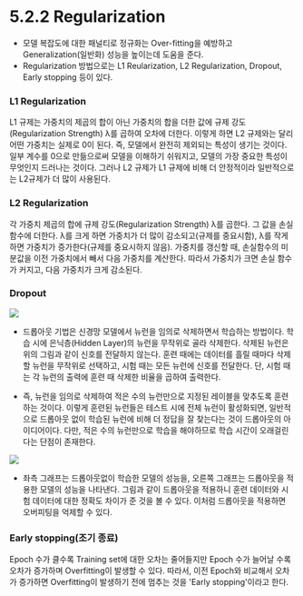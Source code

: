 # 5.2.2 Regularization
- 모델 복잡도에 대한 패널티로 정규화는 Over-fitting을 예방하고 Generalization(일반화) 성능을 높이는데 도움을 준다.
- Regularization 방법으로는 L1 Reularization, L2 Regularization, Dropout, Early stopping 등이 있다.

### L1 Regularization
L1 규제는 가중치의 제곱의 합이 아닌 가중치의 합을 더한 값에 규제 강도(Regularization Strength) λ를 곱하여 오차에 더한다. 이렇게 하면 L2 규제와는 달리 어떤 가중치는 실제로 0이 된다. 즉, 모델에서 완전히 제외되는 특성이 생기는 것이다. 일부 계수를 0으로 만듦으로써 모델을 이해하기 쉬워지고, 모델의 가장 중요한 특성이 무엇인지 드러나는 것이다. 그러나 L2 규제가 L1 규제에 비해 더 안정적이라 일반적으로는 L2규제가 더 많이 사용된다.

### L2 Regularization
각 가중치 제곱의 합에 규제 강도(Regularization Strength) λ를 곱한다. 그 값을 손실함수에 더한다. λ를 크게 하면 가중치가 더 많이 감소되고(규제를 중요시함), λ를 작게 하면 가중치가 증가한다(규제를 중요시하지 않음). 가중치를 갱신할 때, 손실함수의 미분값을 이전 가중치에서 빼서 다음 가중치를 계산한다. 따라서 가중치가 크면 손실 함수가 커지고, 다음 가중치가 크게 감소된다. 

### Dropout
![](https://t1.daumcdn.net/cfile/tistory/99B3AC365AAB78EA11)
- 드롭아웃 기법은 신경망 모델에서 뉴런을 임의로 삭제하면서 학습하는 방법이다. 학습 시에 은닉층(Hidden Layer)의 뉴런을 무작위로 골라 삭제한다. 삭제된 뉴런은 위의 그림과 같이 신호를 전달하지 않는다. 훈련 때에는 데이터를 흘릴 때마다 삭제할 뉴런을 무작위로 선택하고, 시험 때는 모든 뉴런에 신호를 전달한다. 단, 시험 때는 각 뉴런의 출력에 훈련 때 삭제한 비율을 곱하여 출력한다.

- 즉, 뉴런을 임의로 삭제하여 적은 수의 뉴런만으로 지정된 레이블을 맞추도록 훈련하는 것이다. 이렇게 훈련된 뉴런들은 테스트 시에 전체 뉴런이 활성화되면, 일반적으로 드롭아웃 없이 학습된 뉴런에 비해 더 정답을 잘 찾는다는 것이 드롭아웃의 아이디어이다. 다만, 적은 수의 뉴런만으로 학습을 해야하므로 학습 시간이 오래걸린다는 단점이 존재한다.

![](https://t1.daumcdn.net/cfile/tistory/995336495AAB7B610D)
- 좌측 그래프는 드롭아웃없이 학습한 모델의 성능을, 오른쪽 그래프는 드롭아웃을 적용한 모델의 성능을 나타낸다. 그림과 같이 드롭아웃을 적용하니 훈련 데이터와 시험 데이터에 대한 정확도 차이가 준 것을 볼 수 있다. 이처럼 드롭아웃을 적용하면 오버피팅을 억제할 수 있다.


### Early stopping(조기 종료)
Epoch 수가 클수록 Training set에 대한 오차는 줄어들지만 Epoch 수가 늘어날 수록 오차가 증가하며 Overfitting이 발생할 수 있다. 따라서, 이전 Epoch와 비교해서 오차가 증가하면 Overfitting이 발생하기 전에 멈추는 것을 'Early stopping'이라고 한다.